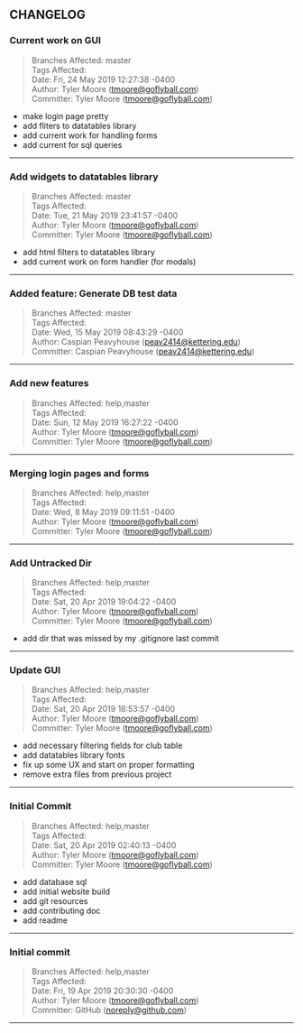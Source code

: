 ## CHANGELOG



### Current work on GUI

> Branches Affected: master  
> Tags Affected:   
> Date: Fri, 24 May 2019 12:27:38 -0400  
> Author: Tyler Moore (tmoore@goflyball.com)  
> Committer: Tyler Moore (tmoore@goflyball.com)  

- make login page pretty
- add fliters to datatables library
- add current work for handling forms
- add current for sql queries


---


### Add widgets to datatables library

> Branches Affected: master  
> Tags Affected:   
> Date: Tue, 21 May 2019 23:41:57 -0400  
> Author: Tyler Moore (tmoore@goflyball.com)  
> Committer: Tyler Moore (tmoore@goflyball.com)  

- add html filters to datatables library
- add current work on form handler (for modals)


---


### Added feature: Generate DB test data

> Branches Affected: master  
> Tags Affected:   
> Date: Wed, 15 May 2019 08:43:29 -0400  
> Author: Caspian Peavyhouse (peav2414@kettering.edu)  
> Committer: Caspian Peavyhouse (peav2414@kettering.edu)  



---


### Add new features

> Branches Affected: help,master  
> Tags Affected:   
> Date: Sun, 12 May 2019 16:27:22 -0400  
> Author: Tyler Moore (tmoore@goflyball.com)  
> Committer: Tyler Moore (tmoore@goflyball.com)  



---


### Merging login pages and forms

> Branches Affected: help,master  
> Tags Affected:   
> Date: Wed, 8 May 2019 09:11:51 -0400  
> Author: Tyler Moore (tmoore@goflyball.com)  
> Committer: Tyler Moore (tmoore@goflyball.com)  



---


### Add Untracked Dir

> Branches Affected: help,master  
> Tags Affected:   
> Date: Sat, 20 Apr 2019 19:04:22 -0400  
> Author: Tyler Moore (tmoore@goflyball.com)  
> Committer: Tyler Moore (tmoore@goflyball.com)  

- add dir that was missed by my .gitignore last commit


---


### Update GUI

> Branches Affected: help,master  
> Tags Affected:   
> Date: Sat, 20 Apr 2019 18:53:57 -0400  
> Author: Tyler Moore (tmoore@goflyball.com)  
> Committer: Tyler Moore (tmoore@goflyball.com)  

- add necessary filtering fields for club table
- add datatables library fonts
- fix up some UX and start on proper formatting
- remove extra files from previous project


---


### Initial Commit

> Branches Affected: help,master  
> Tags Affected:   
> Date: Sat, 20 Apr 2019 02:40:13 -0400  
> Author: Tyler Moore (tmoore@goflyball.com)  
> Committer: Tyler Moore (tmoore@goflyball.com)  

- add database sql
- add initial website build
- add git resources
- add contributing doc
- add readme


---


### Initial commit

> Branches Affected: help,master  
> Tags Affected:   
> Date: Fri, 19 Apr 2019 20:30:30 -0400  
> Author: Tyler Moore (tmoore@goflyball.com)  
> Committer: GitHub (noreply@github.com)  



---


